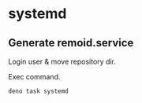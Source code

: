 # systemd

## Generate remoid.service

Login user & move repository dir.

Exec command.

```sh
deno task systemd
```
